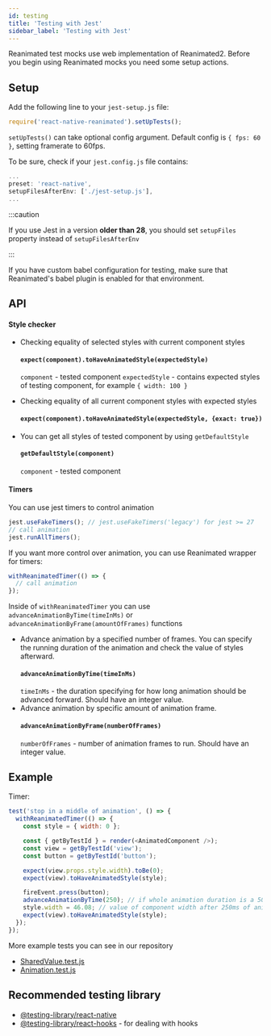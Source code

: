 ```yaml
---
id: testing
title: 'Testing with Jest'
sidebar_label: 'Testing with Jest'
---
```


Reanimated test mocks use web implementation of Reanimated2. Before you begin using Reanimated mocks you need some setup actions.

## Setup

Add the following line to your `jest-setup.js` file:

```js
require('react-native-reanimated').setUpTests();
```

`setUpTests()` can take optional config argument. Default config is `{ fps: 60 }`, setting framerate to 60fps.

To be sure, check if your `jest.config.js` file contains:

```js
...
preset: 'react-native',
setupFilesAfterEnv: ['./jest-setup.js'],
...
```

:::caution

If you use Jest in a version **older than 28**, you should set `setupFiles` property instead of `setupFilesAfterEnv`

:::

If you have custom babel configuration for testing, make sure that Reanimated's babel plugin is enabled for that environment.

## API

#### Style checker

- Checking equality of selected styles with current component styles

  #### `expect(component).toHaveAnimatedStyle(expectedStyle)`

  `component` - tested component
  `expectedStyle` - contains expected styles of testing component, for example `{ width: 100 }`

- Checking equality of all current component styles with expected styles

  #### `expect(component).toHaveAnimatedStyle(expectedStyle, {exact: true})`

- You can get all styles of tested component by using `getDefaultStyle`
  #### `getDefaultStyle(component)`
  `component` - tested component

#### Timers

You can use jest timers to control animation

```js
jest.useFakeTimers(); // jest.useFakeTimers('legacy') for jest >= 27
// call animation
jest.runAllTimers();
```

If you want more control over animation, you can use Reanimated wrapper for timers:

```js
withReanimatedTimer(() => {
  // call animation
});
```

Inside of `withReanimatedTimer` you can use `advanceAnimationByTime(timeInMs)` or `advanceAnimationByFrame(amountOfFrames)` functions

- Advance animation by a specified number of frames. You can specify the running duration of the animation and check the value of styles afterward.
  #### `advanceAnimationByTime(timeInMs)`
  `timeInMs` - the duration specifying for how long animation should be advanced forward. Should have an integer value.
- Advance animation by specific amount of animation frame.
  #### `advanceAnimationByFrame(numberOfFrames)`
  `numberOfFrames` - number of animation frames to run. Should have an integer value.

## Example

Timer:

```js
test('stop in a middle of animation', () => {
  withReanimatedTimer(() => {
    const style = { width: 0 };

    const { getByTestId } = render(<AnimatedComponent />);
    const view = getByTestId('view');
    const button = getByTestId('button');

    expect(view.props.style.width).toBe(0);
    expect(view).toHaveAnimatedStyle(style);

    fireEvent.press(button);
    advanceAnimationByTime(250); // if whole animation duration is a 500ms
    style.width = 46.08; // value of component width after 250ms of animation
    expect(view).toHaveAnimatedStyle(style);
  });
});
```

More example tests you can see in our repository

- [SharedValue.test.js](https://github.com/software-mansion/react-native-reanimated/blob/main/__tests__/SharedValue.test.tsx)
- [Animation.test.js](https://github.com/software-mansion/react-native-reanimated/blob/main/__tests__/Animation.test.tsx)

## Recommended testing library

- [@testing-library/react-native](https://callstack.github.io/react-native-testing-library/)
- [@testing-library/react-hooks](https://react-hooks-testing-library.com/) - for dealing with hooks
